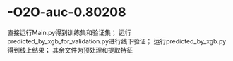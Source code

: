 # -O2O-auc-0.80208
直接运行Main.py得到训练集和验证集；
运行predicted_by_xgb_for_validation.py进行线下验证；
运行predicted_by_xgb.py得到线上结果；
其余文件为预处理和提取特征
